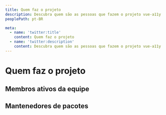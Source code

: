 ```yaml
---
title: Quem faz o projeto
description: Descubra quem são as pessoas que fazem o projeto vue-a11y acontecer
peoplePath: pt-BR

meta:
  - name: 'twitter:title'
    content: Quem faz o projeto
  - name: 'twitter:description'
    content: Descubra quem são as pessoas que fazem o projeto vue-a11y acontecer
---
```


# Quem faz o projeto

## Membros ativos da equipe

<list-people role="team"></list-people>

## Mantenedores de pacotes

<list-people role="package"></list-people>